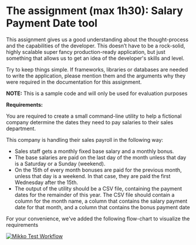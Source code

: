 # The assignment (max 1h30): Salary Payment Date tool

This assignment gives us a good understanding about the thought-process and the capabilities of the developer. This doesn’t have to be a rock-solid, highly scalable super fancy production-ready application, but just something that allows us to get an idea of the developer's skills and level.

Try to keep things simple. If frameworks, libraries or databases are needed to write the application, please mention them and the arguments why they were required in the documentation for this assignment.

**NOTE:** This is a sample code and will only be used for evaluation purposes

**Requirements:**

You are required to create a small command-line utility to help a fictional company determine the dates they need to pay salaries to their sales department. 

This company is handling their sales payroll in the following way: 
- Sales staff gets a monthly fixed base salary and a monthly bonus.  
- The base salaries are paid on the last day of the month unless that day is a Saturday or a Sunday (weekend).  
- On the 15th of every month bonuses are paid for the previous month, unless that day is a weekend. In that case, they are paid the first Wednesday after the 15th. 
- The output of the utility should be a CSV file, containing the payment dates for the remainder of this year. The CSV file should contain a column for the month name, a column that contains the salary payment date for that month, and a column that contains the bonus payment date

For your convenience, we've added the following flow-chart to visualize the requirements

[![Mikko Test Workflow](http://blob.in2itvof.com/in2it/mikko_test_workflow.png)](http://blob.in2itvof.com/in2it/mikko_test_workflow.png)